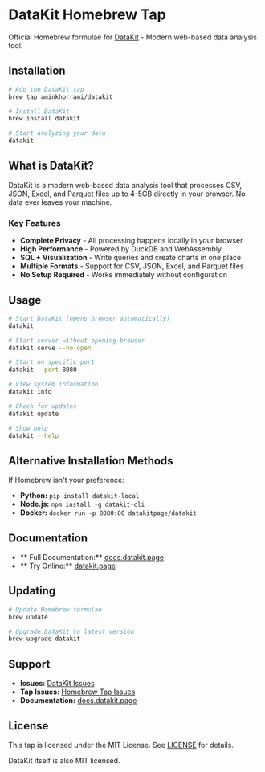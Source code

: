 # DataKit Homebrew Tap

Official Homebrew formulae for [DataKit](https://datakit.page) - Modern web-based data analysis tool.

## Installation

```bash
# Add the DataKit tap
brew tap aminkhorrami/datakit

# Install DataKit
brew install datakit

# Start analyzing your data
datakit
```

## What is DataKit?

DataKit is a modern web-based data analysis tool that processes CSV, JSON, Excel, and Parquet files up to 4-5GB directly in your browser. No data ever leaves your machine.

### Key Features

-  **Complete Privacy** - All processing happens locally in your browser
-  **High Performance** - Powered by DuckDB and WebAssembly  
-  **SQL + Visualization** - Write queries and create charts in one place
-  **Multiple Formats** - Support for CSV, JSON, Excel, and Parquet files
-  **No Setup Required** - Works immediately without configuration

## Usage

```bash
# Start DataKit (opens browser automatically)
datakit

# Start server without opening browser
datakit serve --no-open

# Start on specific port
datakit --port 8080

# View system information
datakit info

# Check for updates
datakit update

# Show help
datakit --help
```

## Alternative Installation Methods

If Homebrew isn't your preference:

- **Python:** `pip install datakit-local`
- **Node.js:** `npm install -g datakit-cli`
- **Docker:** `docker run -p 8080:80 datakitpage/datakit`

## Documentation

- ** Full Documentation:** [docs.datakit.page](https://docs.datakit.page)
- ** Try Online:** [datakit.page](https://datakit.page)

## Updating

```bash
# Update Homebrew formulae
brew update

# Upgrade DataKit to latest version
brew upgrade datakit
```

## Support

- **Issues:** [DataKit Issues](https://github.com/datakit/datakit/issues)
- **Tap Issues:** [Homebrew Tap Issues](https://github.com/yourusername/homebrew-datakit/issues)
- **Documentation:** [docs.datakit.page](https://docs.datakit.page)

## License

This tap is licensed under the MIT License. See [LICENSE](LICENSE) for details.

DataKit itself is also MIT licensed.